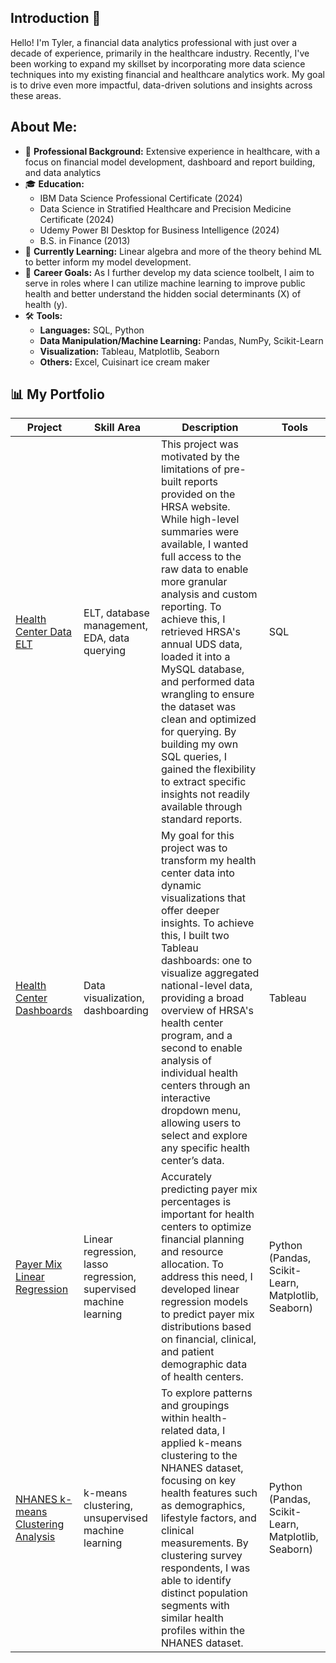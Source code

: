 ## Introduction 👋

Hello! I'm Tyler, a financial data analytics professional with just over a decade of experience, primarily in the healthcare industry. Recently, I've been working to expand my skillset by incorporating more data science techniques into my existing financial and healthcare analytics work. My goal is to drive even more impactful, data-driven solutions and insights across these areas.

## About Me:
- 💼 **Professional Background:** Extensive experience in healthcare, with a focus on financial model development, dashboard and report building, and data analytics
- 🎓 **Education:**
  - IBM Data Science Professional Certificate (2024)
  - Data Science in Stratified Healthcare and Precision Medicine Certificate (2024)
  - Udemy Power BI Desktop for Business Intelligence (2024)
  - B.S. in Finance (2013)
- 🌱 **Currently Learning:** Linear algebra and more of the theory behind ML to better inform my model development.
- 🥅 **Career Goals:** As I further develop my data science toolbelt, I aim to serve in roles where I can utilize machine learning to improve public health and better understand the hidden social determinants (X) of health (y).
- 🛠️ **Tools:**
  - **Languages:** SQL, Python
  - **Data Manipulation/Machine Learning:** Pandas, NumPy, Scikit-Learn
  - **Visualization:** Tableau, Matplotlib, Seaborn
  - **Others:** Excel, Cuisinart ice cream maker

## 📊 My Portfolio
| Project      | Skill Area      | Description              | Tools      |
| ------------ | ------------- | ------------------------ | ---------- |
| [Health Center Data ELT](https://github.com/tyler-dardis/Health-Center-Data-ELT) | ELT, database management, EDA, data querying | This project was motivated by the limitations of pre-built reports provided on the HRSA website. While high-level summaries were available, I wanted full access to the raw data to enable more granular analysis and custom reporting. To achieve this, I retrieved HRSA's annual UDS data, loaded it into a MySQL database, and performed data wrangling to ensure the dataset was clean and optimized for querying. By building my own SQL queries, I gained the flexibility to extract specific insights not readily available through standard reports. | SQL |
| [Health Center Dashboards](https://github.com/tyler-dardis/Health-Center-Dashboards) | Data visualization, dashboarding | My goal for this project was to transform my health center data into dynamic visualizations that offer deeper insights. To achieve this, I built two Tableau dashboards: one to visualize aggregated national-level data, providing a broad overview of HRSA's health center program, and a second to enable analysis of individual health centers through an interactive dropdown menu, allowing users to select and explore any specific health center’s data. | Tableau |
| [Payer Mix Linear Regression](https://github.com/tyler-dardis/Payer-Mix-Linear-Regression/blob/main/Payer_Mix_Linear_Regression.ipynb) | Linear regression, lasso regression, supervised machine learning | Accurately predicting payer mix percentages is important for health centers to optimize financial planning and resource allocation. To address this need, I developed linear regression models to predict payer mix distributions based on financial, clinical, and patient demographic data of health centers. | Python (Pandas, Scikit-Learn, Matplotlib, Seaborn) |
| [NHANES k-means Clustering Analysis](https://github.com/tyler-dardis/NHANES-kmeans-Clustering/blob/main/NHANES_k_means_Clustering.ipynb) | k-means clustering, unsupervised machine learning | To explore patterns and groupings within health-related data, I applied k-means clustering to the NHANES dataset, focusing on key health features such as demographics, lifestyle factors, and clinical measurements. By clustering survey respondents, I was able to identify distinct population segments with similar health profiles within the NHANES dataset. | Python (Pandas, Scikit-Learn, Matplotlib, Seaborn) |

